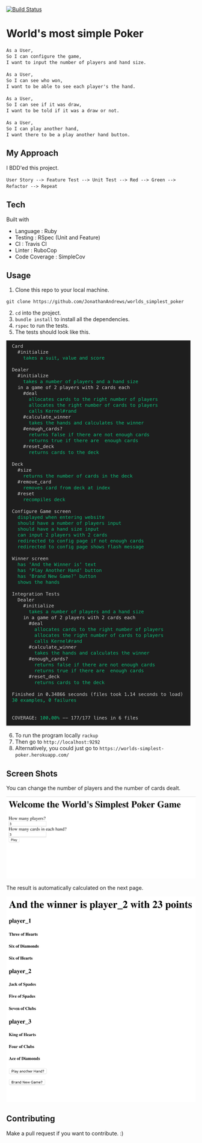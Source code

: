 [![Build Status](https://travis-ci.com/JonathanAndrews/worlds_simplest_poker.svg?branch=master)](https://travis-ci.com/JonathanAndrews/worlds_simplest_poker)

# World's most simple Poker

```
As a User,
So I can configure the game,
I want to input the number of players and hand size.

As a User,
So I can see who won,
I want to be able to see each player's the hand.

As a User,
So I can see if it was draw,
I want to be told if it was a draw or not.

As a User,
So I can play another hand,
I want there to be a play another hand button.

```
## My Approach

I BDD'ed this project.

`User Story --> Feature Test --> Unit Test --> Red --> Green --> Refactor --> Repeat`

## Tech

Built with

* Language      : Ruby
* Testing       : RSpec (Unit and Feature)
* CI            : Travis CI
* Linter        : RuboCop
* Code Coverage : SimpleCov 

## Usage

1. Clone this repo to your local machine.
```
git clone https://github.com/JonathanAndrews/worlds_simplest_poker
```
2. `cd` into the project.
2. `bundle install` to install all the dependencies.
2. `rspec` to run the tests.
2. The tests should look like this.

![tests](rspec_output.png)

6. To run the program locally `rackup`
7. Then go to `http://localhost:9292`
8. Alternatively, you could just go to 
`https://worlds-simplest-poker.herokuapp.com/` 

## Screen Shots
You can change the number of players and the number of cards dealt.

![inputs](configure_inputs.png)

The result is automatically calculated on the next page.

![inputs](example_result.png)

## Contributing

Make a pull request if you want to contribute. :)
